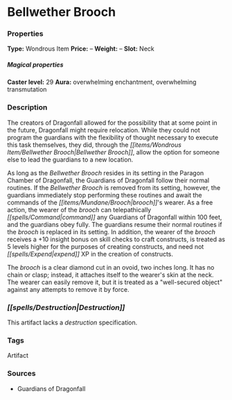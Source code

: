 ﻿---
Title: "Bellwether Brooch"
Type: "Wondrous Item"
Price: "–"
Weight: "–"
Slot: "Neck"
Caster level: "29"
Aura: "overwhelming enchantment, overwhelming transmutation"
Description: |
  "The creators of Dragonfall allowed for the possibility that at some point in the future, Dragonfall might require relocation. While they could not program the guardians with the flexibility of thought necessary to execute this task themselves, they did, through the _Bellwether Brooch_, allow the option for someone else to lead the guardians to a new location.
  As long as the _Bellwether Brooch_ resides in its setting in the Paragon Chamber of Dragonfall, the Guardians of Dragonfall follow their normal routines. If the _Bellwether Brooch_ is removed from its setting, however, the guardians immediately stop performing these routines and await the commands of the brooch's wearer. As a free action, the wearer of the brooch can telepathically command any Guardians of Dragonfall within 100 feet, and the guardians obey fully. The guardians resume their normal routines if the brooch is replaced in its setting. In addition, the wearer of the brooch receives a +10 insight bonus on skill checks to craft constructs, is treated as 5 levels higher for the purposes of creating constructs, and need not expend XP in the creation of constructs.
  The brooch is a clear diamond cut in an ovoid, two inches long. It has no chain or clasp; instead, it attaches itself to the wearer's skin at the neck. The wearer can easily remove it, but it is treated as a "well-secured object" against any attempts to remove it by force."
Destruction: |
  "_This artifact lacks a destruction specification._"
Sources: "['Guardians of Dragonfall']"
---

# Bellwether Brooch

### Properties

**Type:** Wondrous Item **Price:** – **Weight:** – **Slot:** Neck

##### Magical properties

**Caster level:** 29 **Aura:** overwhelming enchantment, overwhelming transmutation

### Description

The creators of Dragonfall allowed for the possibility that at some point in the future, Dragonfall might require relocation. While they could not program the guardians with the flexibility of thought necessary to execute this task themselves, they did, through the _[[items/Wondrous Item/Bellwether Brooch|Bellwether Brooch]]_, allow the option for someone else to lead the guardians to a new location.

As long as the _Bellwether Brooch_ resides in its setting in the Paragon Chamber of Dragonfall, the Guardians of Dragonfall follow their normal routines. If the _Bellwether Brooch_ is removed from its setting, however, the guardians immediately stop performing these routines and await the commands of the _[[items/Mundane/Brooch|brooch]]_'s wearer. As a free action, the wearer of the _brooch_ can telepathically _[[spells/Command|command]]_ any Guardians of Dragonfall within 100 feet, and the guardians obey fully. The guardians resume their normal routines if the _brooch_ is replaced in its setting. In addition, the wearer of the _brooch_ receives a +10 insight bonus on skill checks to craft constructs, is treated as 5 levels higher for the purposes of creating constructs, and need not _[[spells/Expend|expend]]_ XP in the creation of constructs.

The _brooch_ is a clear diamond cut in an ovoid, two inches long. It has no chain or clasp; instead, it attaches itself to the wearer's skin at the neck. The wearer can easily remove it, but it is treated as a "well-secured object" against any attempts to remove it by force.

### _[[spells/Destruction|Destruction]]_

This artifact lacks a _destruction_ specification.

### Tags

Artifact

### Sources

* Guardians of Dragonfall